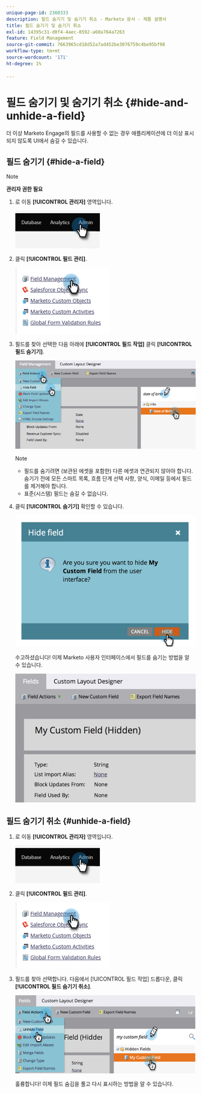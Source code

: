 ```yaml
---
unique-page-id: 2360333
description: 필드 숨기기 및 숨기기 취소 - Marketo 문서 - 제품 설명서
title: 필드 숨기기 및 숨기기 취소
exl-id: 14395c31-d0f4-4aec-8592-a60a764a7263
feature: Field Management
source-git-commit: 7663965cd18d52a7ad452be3076759c4be95bf98
workflow-type: tm+mt
source-wordcount: '171'
ht-degree: 1%

---
```


# 필드 숨기기 및 숨기기 취소 {#hide-and-unhide-a-field}

더 이상 Marketo Engage의 필드를 사용할 수 없는 경우 애플리케이션에 더 이상 표시되지 않도록 UI에서 숨길 수 있습니다.

## 필드 숨기기 {#hide-a-field}

>[!NOTE]
>
>**관리자 권한 필요**

1. 로 이동 **[!UICONTROL 관리자]** 영역입니다.

   ![](assets/hide-and-unhide-a-field-1.png)

1. 클릭 **[!UICONTROL 필드 관리]**.

   ![](assets/hide-and-unhide-a-field-2.png)

1. 필드를 찾아 선택한 다음 아래에 **[!UICONTROL 필드 작업]** 클릭 **[!UICONTROL 필드 숨기기]**.

   ![](assets/hide-and-unhide-a-field-3.png)

   >[!NOTE]
   >
   >* 필드를 숨기려면 (보관된 에셋을 포함한) 다른 에셋과 연관되지 않아야 합니다. 숨기기 전에 모든 스마트 목록, 흐름 단계 선택 사항, 양식, 이메일 등에서 필드를 제거해야 합니다.
   >* 표준(시스템) 필드는 숨길 수 없습니다.

1. 클릭 **[!UICONTROL 숨기기]** 확인할 수 있습니다.

   ![](assets/hide-and-unhide-a-field-4.png)

   수고하셨습니다! 이제 Marketo 사용자 인터페이스에서 필드를 숨기는 방법을 알 수 있습니다.

   ![](assets/hide-and-unhide-a-field-5.png)

## 필드 숨기기 취소 {#unhide-a-field}

1. 로 이동 **[!UICONTROL 관리자]** 영역입니다.

   ![](assets/hide-and-unhide-a-field-6.png)

1. 클릭 **[!UICONTROL 필드 관리]**.

   ![](assets/hide-and-unhide-a-field-7.png)

1. 필드를 찾아 선택합니다. 다음에서 [!UICONTROL 필드 작업] 드롭다운, 클릭 **[!UICONTROL 필드 숨기기 취소]**.

   ![](assets/hide-and-unhide-a-field-8.png)

   훌륭합니다! 이제 필드 숨김을 풀고 다시 표시하는 방법을 알 수 있습니다.

